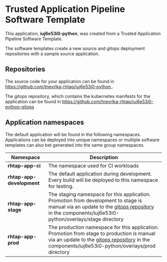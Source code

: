 # Trusted Application Pipeline Software Template

This application, **iuj6e53i0-python**, was created from a Trusted Application Pipeline Software Template.

The software templates create a new source and gitops deployment repositories with a sample source application. 

## Repositories

The source code for your application can be found in [https://github.com/tnevrlka-rhtap/iuj6e53i0-python ](https://github.com/tnevrlka-rhtap/iuj6e53i0-python ).
 
The gitops repository, which contains the kubernetes manifests for the application can be found in 
[https://github.com/tnevrlka-rhtap/iuj6e53i0-python-gitops ](https://github.com/tnevrlka-rhtap/iuj6e53i0-python-gitops ) 

## Application namespaces 

The default application will be found in the following namespaces. Applications can be deployed into unique namespaces or multiple software templates can also bet generated into the same group namespaces.  

|  Namespace   |  Description   |  
| -------- | -------- |
| **rhtap-app-ci** | The namespace used for CI workloads |
| **rhtap-app-development** | The default application during development. Every build will be deployed to this namespace for testing. |
| **rhtap-app-stage** | The staging namespace for this application. Promotion from development to stage is manual via an update to the [gitops repository](https://github.com/tnevrlka-rhtap/iuj6e53i0-python-gitops ) in the components/iuj6e53i0-python/overlays/stage directory |
| **rhtap-app-prod** | The production namespace for this application. Promotion from stage to production is manual via an update to the [gitops repository](https://github.com/tnevrlka-rhtap/iuj6e53i0-python-gitops ) in the components/iuj6e53i0-python/overlays/prod directory |